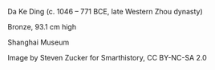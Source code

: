 Da Ke Ding (c. 1046 – 771 BCE, late Western Zhou dynasty)

Bronze, 93.1 cm high

Shanghai Museum 

Image by Steven Zucker for Smarthistory, CC BY-NC-SA 2.0
